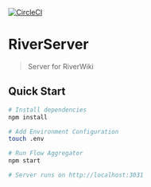 [![CircleCI](https://circleci.com/gh/fergusfrl/RiverServer/tree/development.svg?style=svg)](https://circleci.com/gh/fergusfrl/RiverServer/tree/development)

# RiverServer

> Server for RiverWiki

## Quick Start

```bash
# Install dependencies
npm install

# Add Environment Configuration
touch .env

# Run Flow Aggregator
npm start

# Server runs on http://localhost:3031
```
